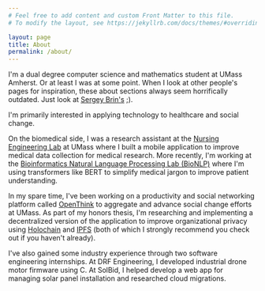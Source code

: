 ```yaml
---
# Feel free to add content and custom Front Matter to this file.
# To modify the layout, see https://jekyllrb.com/docs/themes/#overriding-theme-defaults

layout: page
title: About
permalink: /about/
---
```


I'm a dual degree computer science and mathematics student at UMass Amherst. Or at least I was at some point. When I look at other people's pages for inspiration, these about sections always seem horrifically outdated. Just look at [Sergey Brin's](http://infolab.stanford.edu/~sergey/) ;).  

I'm primarily interested in applying technology to healthcare and social change. 

On the biomedical side, I was a research assistant at the [Nursing Engineering Lab](https://people.umass.edu/ynoh/) at UMass where I built a mobile application to improve medical data collection for medical research. More recently, I'm working at the [Bioinformatics Natural Language Processing Lab (BioNLP)](https://bio-nlp.org/) where I'm using transformers like BERT to simplify medical jargon to improve patient understanding.

In my spare time, I've been working on a productivity and social networking platform called [OpenThink](https://www.openthink.org/) to aggregate and advance social change efforts at UMass. As part of my honors thesis, I'm researching and implementing a decentralized version of the application to improve organizational privacy using [Holochain](http://holochain.org/) and [IPFS](https://ipfs.io/) (both of which I strongly recommend you check out if you haven't already). 

I've also gained some industry experience through two software engineering internships. At DRF Engineering, I developed industrial drone motor firmware using C. At SolBid, I helped develop a web app for managing solar panel installation and researched cloud migrations.